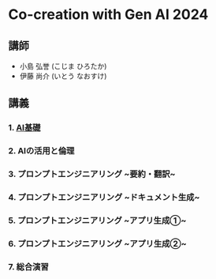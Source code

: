 # Co-creation with Gen AI 2024

## 講師

- 小島 弘誉 (こじま ひろたか)
- 伊藤 尚介 (いとう なおすけ)

## 講義

### 1. [AI基礎](./1_ai_basic/readme.md)

### 2. AIの活用と倫理

### 3. プロンプトエンジニアリング ~要約・翻訳~

### 4. プロンプトエンジニアリング ~ドキュメント生成~

### 5. プロンプトエンジニアリング ~アプリ生成①~

### 6. プロンプトエンジニアリング ~アプリ生成②~

### 7. 総合演習

